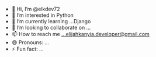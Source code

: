 - 👋 Hi, I’m @elkdev72
- 👀 I’m interested in  Python
- 🌱 I’m currently learning ...Django
- 💞️ I’m looking to collaborate on ...
- 📫 How to reach me ...elijahkanyia.developer@gmail.com
- 😄 Pronouns: ...
- ⚡ Fun fact: ...

<!---
elkdev72/elkdev72 is a ✨ special ✨ repository because its `README.md` (this file) appears on your GitHub profile.
You can click the Preview link to take a look at your changes.
--->
